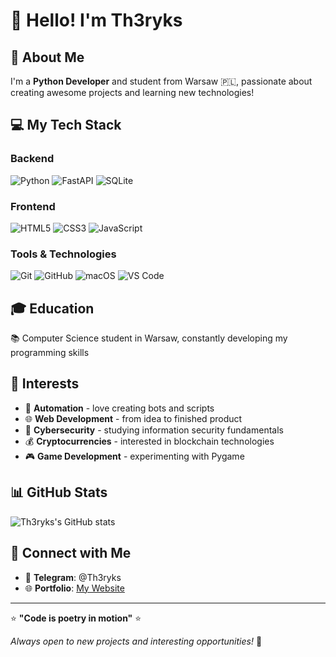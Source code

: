 # 👋 Hello! I'm Th3ryks

## 🚀 About Me
I'm a **Python Developer** and student from Warsaw 🇵🇱, passionate about creating awesome projects and learning new technologies!

## 💻 My Tech Stack

### Backend
![Python](https://img.shields.io/badge/Python-3776AB?style=for-the-badge&logo=python&logoColor=white)
![FastAPI](https://img.shields.io/badge/FastAPI-005571?style=for-the-badge&logo=fastapi)
![SQLite](https://img.shields.io/badge/SQLite-07405E?style=for-the-badge&logo=sqlite&logoColor=white)

### Frontend
![HTML5](https://img.shields.io/badge/HTML5-E34F26?style=for-the-badge&logo=html5&logoColor=white)
![CSS3](https://img.shields.io/badge/CSS3-1572B6?style=for-the-badge&logo=css3&logoColor=white)
![JavaScript](https://img.shields.io/badge/JavaScript-F7DF1E?style=for-the-badge&logo=javascript&logoColor=black)

### Tools & Technologies
![Git](https://img.shields.io/badge/Git-F05032?style=for-the-badge&logo=git&logoColor=white)
![GitHub](https://img.shields.io/badge/GitHub-100000?style=for-the-badge&logo=github&logoColor=white)
![macOS](https://img.shields.io/badge/macOS-000000?style=for-the-badge&logo=apple&logoColor=white)
![VS Code](https://img.shields.io/badge/VS_Code-007ACC?style=for-the-badge&logo=visual-studio-code&logoColor=white)

## 🎓 Education
📚 Computer Science student in Warsaw, constantly developing my programming skills

## 🌟 Interests
- 🤖 **Automation** - love creating bots and scripts
- 🌐 **Web Development** - from idea to finished product
- 🔐 **Cybersecurity** - studying information security fundamentals
- 💰 **Cryptocurrencies** - interested in blockchain technologies
- 🎮 **Game Development** - experimenting with Pygame

## 📊 GitHub Stats
![Th3ryks's GitHub stats](https://github-readme-stats.vercel.app/api?username=Th3ryks&show_icons=true&theme=dark)

## 🤝 Connect with Me
- 💬 **Telegram**: @Th3ryks
- 🌐 **Portfolio**: [My Website](https://th3ryks.dev)

---
⭐ **"Code is poetry in motion"** ⭐

*Always open to new projects and interesting opportunities!* 🚀
